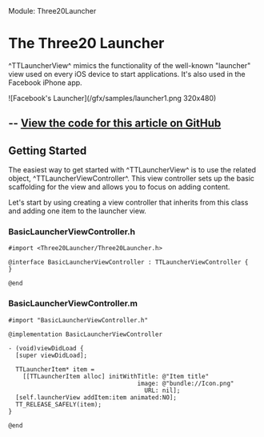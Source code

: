 
<div class="authors">
  <div class="author">Module: Three20Launcher</div>
</div>

The Three20 Launcher
====================

^TTLauncherView^ mimics the functionality of the well-known "launcher" view used on every iOS
device to start applications. It's also used in the Facebook iPhone app.

<div class="image" markdown=1>![Facebook's Launcher](/gfx/samples/launcher1.png 320x480)</div>

--
[View the code for this article on GitHub](http://github.com/Three20/Samples/tree/master/LauncherCatalog/)
--

Getting Started
---------------

The easiest way to get started with ^TTLauncherView^ is to use the related object,
^TTLauncherViewController^. This view controller sets up the basic scaffolding for the
view and allows you to focus on adding content.

Let's start by using creating a view controller that inherits from this class and adding one
item to the launcher view.

### BasicLauncherViewController.h
    #import <Three20Launcher/Three20Launcher.h>

    @interface BasicLauncherViewController : TTLauncherViewController {
    }

    @end

### BasicLauncherViewController.m

    #import "BasicLauncherViewController.h"
    
    @implementation BasicLauncherViewController

    - (void)viewDidLoad {
      [super viewDidLoad];

      TTLauncherItem* item =
        [[TTLauncherItem alloc] initWithTitle: @"Item title"
                                        image: @"bundle://Icon.png"
                                          URL: nil];
      [self.launcherView addItem:item animated:NO];
      TT_RELEASE_SAFELY(item);
    }

    @end
